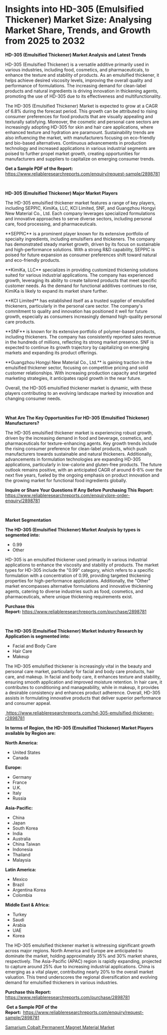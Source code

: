 <p><h1>Insights into HD-305 (Emulsified Thickener) Market Size: Analysing Market Share, Trends, and Growth from 2025 to 2032</h1></p><p><strong>HD-305 (Emulsified Thickener) Market Analysis and Latest Trends</strong></p>
<p><p>HD-305 (Emulsified Thickener) is a versatile additive primarily used in various industries, including food, cosmetics, and pharmaceuticals, to enhance the texture and stability of products. As an emulsified thickener, it helps achieve desired viscosity levels, improving the overall quality and performance of formulations. The increasing demand for clean-label products and natural ingredients is driving innovation in thickening agents, promoting the use of HD-305 due to its effectiveness and multifunctionality.</p><p>The HD-305 (Emulsified Thickener) Market is expected to grow at a CAGR of 6.8% during the forecast period. This growth can be attributed to rising consumer preferences for food products that are visually appealing and texturally satisfying. Moreover, the cosmetic and personal care sectors are increasingly adopting HD-305 for skin and hair care applications, where enhanced texture and hydration are paramount. Sustainability trends are also influencing the market, with manufacturers focusing on eco-friendly and bio-based alternatives. Continuous advancements in production technology and increased applications in various industrial segments are poised to further propel market growth, creating opportunities for manufacturers and suppliers to capitalize on emerging consumer trends.</p></p>
<p><strong>Get a Sample PDF of the Report:&nbsp;</strong> <a href="https://www.reliableresearchreports.com/enquiry/request-sample/2898781?utm_campaign=3557&utm_medium=2&utm_source=Github&utm_content=ia&utm_term=15032025&utm_id=hd-305-emulsified-thickener">https://www.reliableresearchreports.com/enquiry/request-sample/2898781</a></p>
<p>&nbsp;</p>
<p><strong>HD-305 (Emulsified Thickener) Major Market Players</strong></p>
<p><p>The HD-305 emulsified thickener market features a range of key players, including SEPPIC, KimiKa, LLC, KCI Limited, SNF, and Guangzhou Hongyi New Material Co., Ltd. Each company leverages specialized formulations and innovative approaches to serve diverse sectors, including personal care, food processing, and pharmaceuticals.</p><p>**SEPPIC** is a prominent player known for its extensive portfolio of specialty ingredients, including emulsifiers and thickeners. The company has demonstrated steady market growth, driven by its focus on sustainable and high-performance solutions. With a strong R&D capability, SEPPIC is poised for future expansion as consumer preferences shift toward natural and eco-friendly products.</p><p>**KimiKa, LLC** specializes in providing customized thickening solutions suited for various industrial applications. The company has experienced growth, leveraging its ability to create tailored products that meet specific customer needs. As the demand for functional additives continues to rise, KimiKa is likely to expand its market share further.</p><p>**KCI Limited** has established itself as a trusted supplier of emulsified thickeners, particularly in the personal care sector. The company's commitment to quality and innovation has positioned it well for future growth, especially as consumers increasingly demand high-quality personal care products.</p><p>**SNF** is known for its extensive portfolio of polymer-based products, including thickeners. The company has consistently reported sales revenue in the hundreds of millions, reflecting its strong market presence. SNF is expected to continue its growth trajectory by capitalizing on emerging markets and expanding its product offerings.</p><p>**Guangzhou Hongyi New Material Co., Ltd.** is gaining traction in the emulsified thickener sector, focusing on competitive pricing and solid customer relationships. With increasing production capacity and targeted marketing strategies, it anticipates rapid growth in the near future. </p><p>Overall, the HD-305 emulsified thickener market is dynamic, with these players contributing to an evolving landscape marked by innovation and changing consumer needs.</p></p>
<p>&nbsp;</p>
<p><strong>What Are The Key Opportunities For HD-305 (Emulsified Thickener) Manufacturers?</strong></p>
<p><p>The HD-305 emulsified thickener market is experiencing robust growth, driven by the increasing demand in food and beverage, cosmetics, and pharmaceuticals for texture-enhancing agents. Key growth trends include the rising consumer preference for clean-label products, which push manufacturers towards sustainable and natural thickeners. Additionally, advancements in formulation technologies are expanding HD-305 applications, particularly in low-calorie and gluten-free products. The future outlook remains positive, with an anticipated CAGR of around 6-8% over the next five years, fueled by the ongoing emphasis on product innovation and the growing market for functional food ingredients globally.</p></p>
<p><strong>Inquire or Share Your Questions If Any Before Purchasing This Report:</strong> <a href="https://www.reliableresearchreports.com/enquiry/pre-order-enquiry/2898781?utm_campaign=3557&utm_medium=2&utm_source=Github&utm_content=ia&utm_term=15032025&utm_id=hd-305-emulsified-thickener">https://www.reliableresearchreports.com/enquiry/pre-order-enquiry/2898781</a></p>
<p>&nbsp;</p>
<p><strong>Market Segmentation</strong></p>
<p><strong>The HD-305 (Emulsified Thickener) Market Analysis by types is segmented into:</strong></p>
<p><ul><li>0.99</li><li>Other</li></ul></p>
<p><p>HD-305 is an emulsified thickener used primarily in various industrial applications to enhance the viscosity and stability of products. The market types for HD-305 include the "0.99" category, which refers to a specific formulation with a concentration of 0.99, providing targeted thickening properties for high-performance applications. Additionally, the "Other" market encompasses alternative formulations and innovative thickening agents, catering to diverse industries such as food, cosmetics, and pharmaceuticals, where unique thickening requirements exist.</p></p>
<p><strong>Purchase this Report:&nbsp;</strong><a href="https://www.reliableresearchreports.com/purchase/2898781?utm_campaign=3557&utm_medium=2&utm_source=Github&utm_content=ia&utm_term=15032025&utm_id=hd-305-emulsified-thickener">https://www.reliableresearchreports.com/purchase/2898781</a></p>
<p>&nbsp;</p>
<p><strong>The HD-305 (Emulsified Thickener) Market Industry Research by Application is segmented into:</strong></p>
<p><ul><li>Facial and Body Care</li><li>Hair Care</li><li>Makeup</li></ul></p>
<p><p>The HD-305 emulsified thickener is increasingly vital in the beauty and personal care market, particularly for facial and body care products, hair care, and makeup. In facial and body care, it enhances texture and stability, ensuring smooth application and improved moisture retention. In hair care, it contributes to conditioning and manageability, while in makeup, it provides a desirable consistency and enhances product adherence. Overall, HD-305 assists in formulating innovative products that deliver superior performance and consumer appeal.</p></p>
<p><a href="https://www.reliableresearchreports.com/hd-305-emulsified-thickener-r2898781?utm_campaign=3557&utm_medium=2&utm_source=Github&utm_content=ia&utm_term=15032025&utm_id=hd-305-emulsified-thickener">&nbsp;https://www.reliableresearchreports.com/hd-305-emulsified-thickener-r2898781</a></p>
<p><strong>In terms of Region, the HD-305 (Emulsified Thickener) Market Players available by Region are:</strong></p>
<p>
    <p> <strong> North America: </strong>
        <ul>
            <li>United States</li>
            <li>Canada</li>
        </ul>
        </p> 
    <p> <strong> Europe: </strong>
        <ul>
            <li>Germany</li>
            <li>France</li>
            <li>U.K.</li>
            <li>Italy</li>
            <li>Russia</li>
        </ul>
        </p> 
    <p> <strong> Asia-Pacific: </strong>
        <ul>
            <li>China</li>
            <li>Japan</li>
            <li>South Korea</li>
            <li>India</li>
            <li>Australia</li>
            <li>China Taiwan</li>
            <li>Indonesia</li>
            <li>Thailand</li>
            <li>Malaysia</li>
        </ul>
        </p> 
    <p> <strong> Latin America: </strong>
        <ul>
            <li>Mexico</li>
            <li>Brazil</li>
            <li>Argentina Korea</li>
            <li>Colombia</li>
        </ul>
        </p> 
    <p> <strong> Middle East & Africa: </strong>
        <ul>
            <li>Turkey</li>
            <li>Saudi</li>
            <li>Arabia</li>
            <li>UAE</li>
            <li>Korea</li>
        </ul>
    </p>
    </p>
<p><p>The HD-305 emulsified thickener market is witnessing significant growth across major regions. North America and Europe are anticipated to dominate the market, holding approximately 35% and 30% market shares, respectively. The Asia-Pacific (APAC) region is rapidly expanding, projected to capture around 25% due to increasing industrial applications. China is emerging as a vital player, contributing nearly 20% to the overall market valuation. This trend underscores the regional diversification and evolving demand for emulsified thickeners in various industries.</p></p>
<p><strong>Purchase this Report: </strong><a href="https://www.reliableresearchreports.com/purchase/2898781?utm_campaign=3557&utm_medium=2&utm_source=Github&utm_content=ia&utm_term=15032025&utm_id=hd-305-emulsified-thickener">https://www.reliableresearchreports.com/purchase/2898781</a></p>
<p>&nbsp;<strong>Get a Sample PDF of the Report:&nbsp;&nbsp;</strong><a href="https://www.reliableresearchreports.com/enquiry/request-sample/2898781?utm_campaign=3557&utm_medium=2&utm_source=Github&utm_content=ia&utm_term=15032025&utm_id=hd-305-emulsified-thickener">https://www.reliableresearchreports.com/enquiry/request-sample/2898781</a></p>
<p><strong></strong></p>
<p><p><a href="https://github.com/belhejmawoue/Market-Research-Report-List-1/blob/main/samarium-cobalt-permanent-magnet-material-market.md?utm_campaign=3557&utm_medium=2&utm_source=Github&utm_content=ia&utm_term=15032025&utm_id=hd-305-emulsified-thickener">Samarium Cobalt Permanent Magnet Material Market</a></p></p>